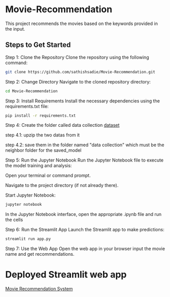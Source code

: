 # Movie-Recommendation
This project recommends the movies based on the keywords provided in the input.


## Steps to Get Started

Step 1: Clone the Repository
Clone the repository using the following command:

```bash
git clone https://github.com/sathishsadie/Movie-Recommendation.git
```
Step 2: Change Directory
Navigate to the cloned repository directory:

```bash
cd Movie-Recommendation
```

Step 3: Install Requirements
Install the necessary dependencies using the requirements.txt file:

```bash 
pip install -r requirements.txt
```

Step 4: Create the folder called data collection 
[dataset](https://www.kaggle.com/datasets/tmdb/tmdb-movie-metadata)


step 4.1: upzip the two datas from it


step 4.2: save them in the folder named "data collection" which must be the neighbor folder for the saved_model


Step 5: Run the Jupyter Notebook
Run the Jupyter Notebook file to execute the model training and analysis:

Open your terminal or command prompt.

Navigate to the project directory (if not already there).

Start Jupyter Notebook:

```bash
jupyter notebook
```
In the Jupyter Notebook interface, open the appropriate .ipynb file and run the cells



Step 6: Run the Streamlit App
Launch the Streamlit app to make predictions:
```bash
streamlit run app.py
```

Step 7: Use the Web App
Open the web app in your browser input the movie name and get recommendations.

# Deployed Streamlit web app
[Movie Recommendation System](https://movie-recommendation-i58njgqzebquqkfj6bndna.streamlit.app/)
